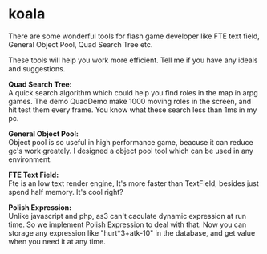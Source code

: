 koala
=====

There are some wonderful tools for flash game developer like FTE text field, General Object Pool, Quad Search Tree etc.

These tools will help you work more efficient. Tell me if you have any ideals and suggestions.

<b>Quad Search Tree:<br /></b>
   A quick search algorithm which could help you find roles in the map in arpg games.
   The demo QuadDemo make 1000 moving roles in the screen, and hit test them every frame. You know what these search less than 1ms in my pc.
   
<b>General Object Pool:<br /></b>
  Object pool is so useful in high performance game, beacuse it can reduce gc's work greately. I designed a object pool tool which can be used in any environment.
   
<b>FTE Text Field:<br /></b>
  Fte is an low text render engine, It's more faster than TextField, besides just spend half memory. It's cool right?

<b>Polish Expression:<br /></b>
  Unlike javascript and php, as3 can't caculate dynamic expression at run time. So we implement Polish Expression to deal with that. Now you can storage any expression like "hurt*3+atk-10" in the database, and get value when you need it at any time.
